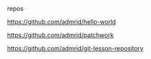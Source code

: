 repos

https://github.com/admrid/hello-world

https://github.com/admrid/patchwork

https://github.com/admrid/git-lesson-repository
